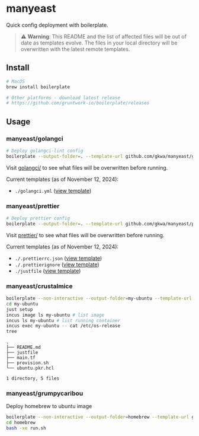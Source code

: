 # manyeast

Quick config deployment with boilerplate.

> ⚠️ **Warning**: This README and the list of affected files will be out of date as templates evolve. The files in your local directory will be overwritten with the latest remote templates.

## Install

```bash
# MacOS
brew install boilerplate

# Other platforms - download latest release
# https://github.com/gruntwork-io/boilerplate/releases
```

## Usage

### manyeast/golangci

```bash
# Deploy golangci-lint config
boilerplate --output-folder=. --template-url github.com/gkwa/manyeast/golangci
```

Visit [golangci/](https://github.com/gkwa/manyeast/tree/master/golangci) to see what files will be overwritten before running.

Current templates (as of November 12, 2024):

- `./golangci.yml` ([view template](https://github.com/gkwa/manyeast/blob/master/golangci/.golangci.yml))

### manyeast/prettier

```bash
# Deploy prettier config
boilerplate --output-folder=. --template-url github.com/gkwa/manyeast/prettier
```

Visit [prettier/](https://github.com/gkwa/manyeast/tree/master/prettier) to see what files will be overwritten before running.

Current templates (as of November 12, 2024):

- `./.prettierrc.json` ([view template](https://github.com/gkwa/manyeast/blob/master/prettier/.prettierrc.json))
- `./.prettierignore` ([view template](https://github.com/gkwa/manyeast/blob/master/prettier/.prettierignore))
- `./justfile` ([view template](https://github.com/gkwa/manyeast/blob/master/prettier/justfile))

### manyeast/crustalmice

```bash
boilerplate --non-interactive --output-folder=my-ubuntu --template-url github.com/gkwa/manyeast/crustalmice
cd my-ubuntu
just setup
incus image ls my-ubuntu # list image
incus ls my-ubuntu # list running container
incus exec my-ubuntu -- cat /etc/os-release
tree
```

```
.
├── README.md
├── justfile
├── main.tf
├── provision.sh
└── ubuntu.pkr.hcl

1 directory, 5 files
```

### manyeast/grumpycaribou

Deploy homebrew to ubuntu image

```bash
boilerplate --non-interactive --output-folder=homebrew --template-url github.com/gkwa/manyeast/grumpycaribou
cd homebrew
bash -xe run.sh
```
